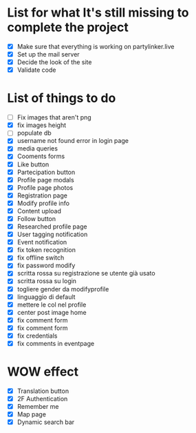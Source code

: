 # List for what It's still missing to complete the project
- [x] Make sure that everything is working on partylinker.live
- [x] Set up the mail server
- [x] Decide the look of the site
- [x] Validate code

# List of things to do
- [ ] Fix images that aren't png
- [x] fix images height
- [ ] populate db
- [x] username not found error in login page
- [x] media queries
- [x] Cooments forms
- [x] Like button
- [x] Partecipation button
- [x] Profile page modals
- [x] Profile page photos
- [x] Registration page
- [x] Modify profile info
- [x] Content upload
- [x] Follow button
- [x] Researched profile page
- [x] User tagging notification
- [x] Event notification
- [x] fix token recognition
- [x] fix offline switch
- [x] fix password modify
- [x] scritta rossa su registrazione se utente già usato
- [x] scritta rossa su login
- [x] togliere gender da modifyprofile
- [x] linguaggio di default
- [x] mettere le col nel profile
- [x] center post image home
- [x] fix comment form
- [x] fix comment form
- [x] fix credentials
- [x] fix comments in eventpage
# WOW effect
- [x] Translation button
- [x] 2F Authentication
- [x] Remember me
- [x] Map page
- [x] Dynamic search bar